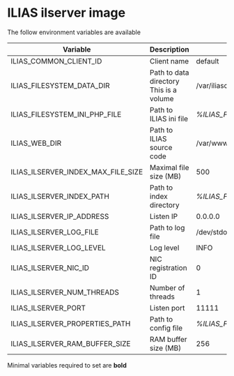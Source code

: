 # ILIAS ilserver image

The follow environment variables are available

| Variable | Description | Default value |
| -------- | ----------- | ------------- |
| ILIAS_COMMON_CLIENT_ID | Client name | default |
| ILIAS_FILESYSTEM_DATA_DIR | Path to data directory<br>This is a volume | /var/iliasdata |
| ILIAS_FILESYSTEM_INI_PHP_FILE | Path to ILIAS ini file | *%ILIAS_FILESYSTEM_DATA_DIR%*/ilias.ini.php |
| ILIAS_WEB_DIR | Path to ILIAS source code | /var/www/html |
| ILIAS_ILSERVER_INDEX_MAX_FILE_SIZE | Maximal file size (MB) | 500 |
| ILIAS_ILSERVER_INDEX_PATH | Path to index directory | *%ILIAS_FILESYSTEM_DATA_DIR%*/ilserver |
| ILIAS_ILSERVER_IP_ADDRESS | Listen IP | 0.0.0.0 |
| ILIAS_ILSERVER_LOG_FILE | Path to log file | /dev/stdout |
| ILIAS_ILSERVER_LOG_LEVEL | Log level | INFO |
| ILIAS_ILSERVER_NIC_ID | NIC registration ID | 0 |
| ILIAS_ILSERVER_NUM_THREADS | Number of threads | 1 |
| ILIAS_ILSERVER_PORT | Listen port | 11111 |
| ILIAS_ILSERVER_PROPERTIES_PATH | Path to config file | *%ILIAS_FILESYSTEM_DATA_DIR%*/ilserver.properties |
| ILIAS_ILSERVER_RAM_BUFFER_SIZE | RAM buffer size (MB) | 256 |

Minimal variables required to set are **bold**
